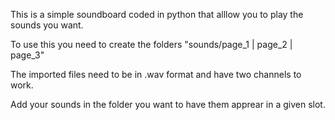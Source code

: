 This is a simple soundboard coded in python that alllow you to play the sounds you want.

To use this you need to create the folders "sounds/page_1 | page_2 | page_3"

The imported files need to be in .wav format and have two channels to work.

Add your sounds in the folder you want to have them apprear in a given slot.


